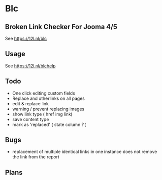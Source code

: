 # Blc

## Broken Link Checker For Jooma 4/5

See  https://12l.nl/blc

## Usage

See  https://12l.nl/blchelp

## Todo 
 * One click editing custom fields
 * Replace and otherlinks on all pages
 * edit & replace link
 * warning / prevent replacing images
 * show link type ( href img link)
 * save content type
 * mark as 'replaced' ( state column ? )

## Bugs
 * replacement of multiple identical links in one instance does not remove the link from the report

## Plans


